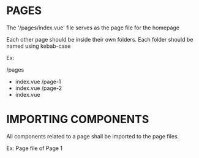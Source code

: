 # PAGES

The '/pages/index.vue' file serves as the page file for the homepage

Each other page should be inside their own folders. Each folder should be named using kebab-case

Ex:

 /pages
  - index.vue
  /page-1
   - index.vue
  /page-2
   - index.vue

# IMPORTING COMPONENTS

All components related to a page shall be imported to the page files.

Ex: Page file of Page 1
<template>
  div
    panel-1
    panel-2
</template>

<script>
import Panel1 from '~/components/page-1/panel-1';
import Panel2 from '~/components/page-1/panel-2';

export default {
  components: {
    Panel1,
    Panel2,
  },
};
</script>


